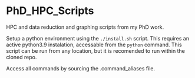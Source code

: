 # PhD_HPC_Scripts
HPC and data reduction and graphing scripts from my PhD work.

Setup a python environment using the `./install.sh` script.
This requires an active python3.9 instalation, accessable from the `python` command.
This script can be run from any location, but it is recomended to run within the cloned repo.  

Access all commands by sourcing the .command_aliases file.  
